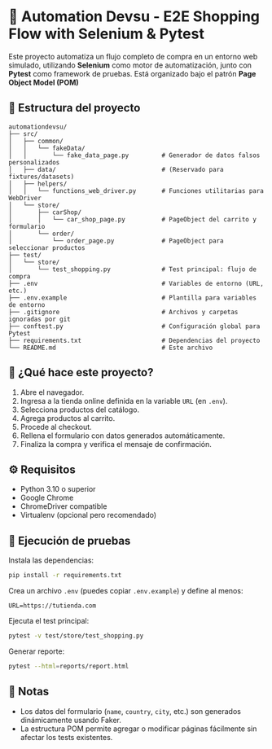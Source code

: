 # 🛒 Automation Devsu - E2E Shopping Flow with Selenium & Pytest

Este proyecto automatiza un flujo completo de compra en un entorno web simulado, utilizando **Selenium** como motor de automatización, junto con **Pytest** como framework de pruebas. Está organizado bajo el patrón **Page Object Model (POM)**

## 📁 Estructura del proyecto

```
automationdevsu/
├── src/
│   ├── common/
│   │   └── fakeData/
│   │       └── fake_data_page.py         # Generador de datos falsos personalizados
│   ├── data/                             # (Reservado para fixtures/datasets)
│   ├── helpers/
│   │   └── functions_web_driver.py       # Funciones utilitarias para WebDriver
│   └── store/
│       ├── carShop/
│       │   └── car_shop_page.py          # PageObject del carrito y formulario
│       └── order/
│           └── order_page.py             # PageObject para seleccionar productos
├── test/
│   └── store/
│       └── test_shopping.py              # Test principal: flujo de compra
├── .env                                  # Variables de entorno (URL, etc.)
├── .env.example                          # Plantilla para variables de entorno
├── .gitignore                            # Archivos y carpetas ignoradas por git
├── conftest.py                           # Configuración global para Pytest
├── requirements.txt                      # Dependencias del proyecto
└── README.md                             # Este archivo
```

## 🚀 ¿Qué hace este proyecto?

1. Abre el navegador.
2. Ingresa a la tienda online definida en la variable `URL` (en `.env`).
3. Selecciona productos del catálogo.
4. Agrega productos al carrito.
5. Procede al checkout.
6. Rellena el formulario con datos generados automáticamente.
7. Finaliza la compra y verifica el mensaje de confirmación.

## ⚙️ Requisitos

- Python 3.10 o superior
- Google Chrome
- ChromeDriver compatible
- Virtualenv (opcional pero recomendado)

## 🧪 Ejecución de pruebas

Instala las dependencias:

```bash
pip install -r requirements.txt
```

Crea un archivo `.env` (puedes copiar `.env.example`) y define al menos:

```
URL=https://tutienda.com
```

Ejecuta el test principal:

```bash
pytest -v test/store/test_shopping.py
```
Generar reporte:

```bash
pytest --html=reports/report.html
```


## 📌 Notas

- Los datos del formulario (`name`, `country`, `city`, etc.) son generados dinámicamente usando Faker.
- La estructura POM permite agregar o modificar páginas fácilmente sin afectar los tests existentes.
